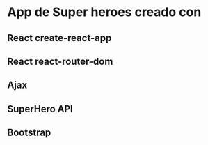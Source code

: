 # App de Super heroes creado con 
 
 ## React create-react-app
 ## React react-router-dom
 ## Ajax 
 ## SuperHero API
 ## Bootstrap

